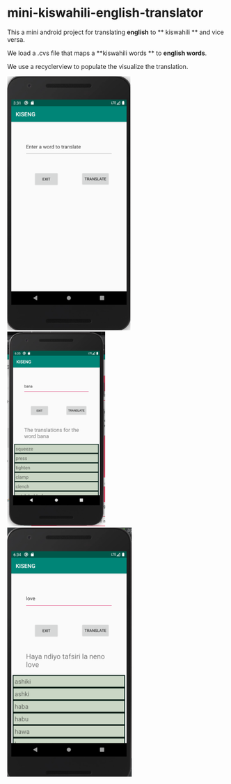 # mini-kiswahili-english-translator

This a mini android project for translating **english** to ** kiswahili ** and vice versa. 

We load a .cvs file that maps a **kiswahili words ** to **english words**.

We use a recyclerview to populate the visualize the translation. 

![shot 1](images/shot1.png)
![shot 2](images/shot2.png)
![shot 3](images/shot3.png)
